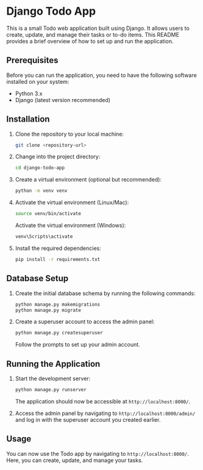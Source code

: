 # Django Todo App

This is a small Todo web application built using Django. It allows users to create, update, and manage their tasks or to-do items. This README provides a brief overview of how to set up and run the application.

## Prerequisites

Before you can run the application, you need to have the following software installed on your system:

- Python 3.x
- Django (latest version recommended)

## Installation

1. Clone the repository to your local machine:

   ```bash
   git clone <repository-url>
   ```

2. Change into the project directory:

   ```bash
   cd django-todo-app
   ```

3. Create a virtual environment (optional but recommended):

   ```bash
   python -m venv venv
   ```

4. Activate the virtual environment (Linux/Mac):

   ```bash
   source venv/bin/activate
   ```

   Activate the virtual environment (Windows):

   ```bash
   venv\Scripts\activate
   ```

5. Install the required dependencies:

   ```bash
   pip install -r requirements.txt
   ```

## Database Setup

1. Create the initial database schema by running the following commands:

   ```bash
   python manage.py makemigrations
   python manage.py migrate
   ```

2. Create a superuser account to access the admin panel:

   ```bash
   python manage.py createsuperuser
   ```

   Follow the prompts to set up your admin account.

## Running the Application

1. Start the development server:

   ```bash
   python manage.py runserver
   ```

   The application should now be accessible at `http://localhost:8000/`.

2. Access the admin panel by navigating to `http://localhost:8000/admin/` and log in with the superuser account you created earlier.

## Usage

You can now use the Todo app by navigating to `http://localhost:8000/`. Here, you can create, update, and manage your tasks.
